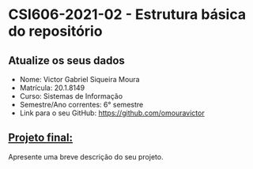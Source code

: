 # **CSI606-2021-02 - Estrutura básica do repositório**

## Atualize os seus dados

- Nome: Victor Gabriel Siqueira Moura
- Matrícula: 20.1.8149
- Curso: Sistemas de Informação
- Semestre/Ano correntes: 6° semestre
- Link para o seu GitHub: https://github.com/omouravictor

## [Projeto final:](./Projeto/README.md)

Apresente uma breve descrição do seu projeto.

